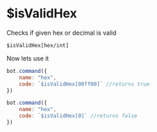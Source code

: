 # $isValidHex

Checks if given hex or decimal is valid

```
$isValidHex[hex/int]
```

Now lets use it

```javascript
bot.command({
    name: "hex",
    code: `$isValidHex[00ff00]` //returns true
})

bot.command({
    name: "hex",
    code: `$isValidHex[0]` //returns false
})
```
